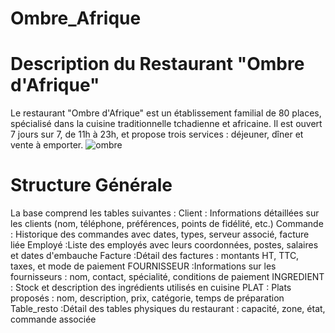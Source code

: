 # Ombre_Afrique
# Description du Restaurant "Ombre d'Afrique"
Le restaurant "Ombre d'Afrique" est un établissement familial de 80 places, spécialisé dans la
cuisine traditionnelle tchadienne et africaine. Il est ouvert 7 jours sur 7, de 11h à 23h, et
propose trois services : déjeuner, dîner et vente à emporter.
![ombre](https://github.com/user-attachments/assets/544f850c-7925-4c33-9948-5e73fec131a5)
# Structure Générale
La base comprend les tables suivantes :
 Client : Informations détaillées sur les clients (nom, téléphone, préférences, points de fidélité, etc.) 
 Commande : Historique des commandes avec dates, types, serveur associé, facture liée 
Employé :Liste des employés avec leurs coordonnées, postes, salaires et dates d'embauche 
Facture :Détail des factures : montants HT, TTC, taxes, et mode de paiement 
 FOURNISSEUR :Informations sur les fournisseurs : nom, contact, spécialité, conditions de paiement 
 INGREDIENT : Stock et description des ingrédients utilisés en cuisine 
 PLAT : Plats proposés : nom, description, prix, catégorie, temps de préparation 
Table_resto :Détail des tables physiques du restaurant : capacité, zone, état, commande associée
